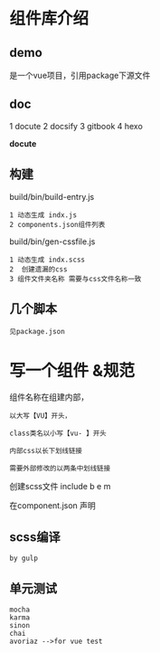 ﻿# 组件库介绍
## demo

是一个vue项目，引用package下源文件

## doc

1 docute
2 docsify
3 gitbook
4 hexo

**docute**


## 构建

build/bin/build-entry.js  

    1 动态生成 indx.js     
    2 components.json组件列表

build/bin/gen-cssfile.js  

    1 动态生成 indx.scss   
    2  创建遗漏的css  
    3 组件文件夹名称 需要与css文件名称一致

## 几个脚本

	见package.json


# 写一个组件 &规范

组件名称在组建内部，

	以大写【VU】开头， 
    
	class类名以小写【vu- 】开头 
    
	内部css以长下划线链接
    
	需要外部修改的以两条中划线链接
    

创建scss文件 include b e m

在component.json 声明

## scss编译

	by gulp
	
## 单元测试

	mocha 
	karma 
	sinon
	chai
	avoriaz -->for vue test
	



